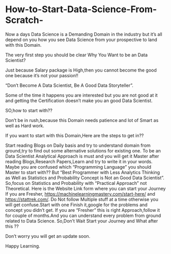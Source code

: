 # How-to-Start-Data-Science-From-Scratch-

Now a days Data Science is a Demanding Domain in the industry but it’s all depend on you how you see Data Science from your prospective to land with this Domain.

The very first step you should be clear Why You Want to be an Data Scientist?

Just because Salary package is High,then you cannot become the good one because it’s not your passion!!

“Don’t Become A Data Scientist, Be A Good Data Storyteller”.

Some of the time it happens you are interested but you are not good at it and getting the Certification doesn’t make you an good Data Scientist.

SO,how to start with??

Don’t be in rush,because this Domain needs patience and lot of Smart as well as Hard work.

If you want to start with this Domain,Here are the steps to get in??

Start reading Blogs on Daily basis and try to understand domain from ground,try to find out some alternative solutions for existing one.
To be an Data Scientist Analytical Approach is must and you will get it Master after reading Blogs,Research Papers,Learn and try to write it in your words.
Maybe you are confused which “Programming Language” you should Master to start with??
But “Best Programmer with Less Analytics Thinking as Well as Statistics and Probability Concept is Not an Good Data Scientist”.
So,focus on Statistics and Probability with “Practical Approach” not Theoretical.
Here is the Website Link form where you can start your Journey If you are Fresher, https://machinelearningmastery.com/start-here/ and https://stattrek.com/.
Do Not follow Multiple stuff at a time otherwise you will get confuse.Start with one Finish it,google for the problems and concept you didn’t get.
If you are “Fresher” this is right Approach,follow it for couple of months.And you can understand every problem from ground related to Data Science.
So,Don’t Wait Start your Journey and What after this ??

Don’t worry you will get an update soon.

Happy Learning.
